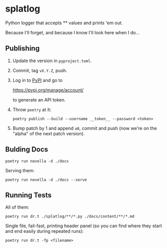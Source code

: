 splatlog
==============================================================================

Python logger that accepts ** values and prints 'em out.

Because I'll forget, and because I know I'll look here when I do...

Publishing
------------------------------------------------------------------------------

1.  Update the version in `pyproject.toml`.
    
2.  Commit, tag `vX.Y.Z`, push.
    
3.  Log in to [PyPI](https://pypi.org) and go to
    
    https://pypi.org/manage/account/
    
    to generate an API token.
    
4.  Throw `poetry` at it:
    
        poetry publish --build --username __token__ --password <token>
    
5.  Bump patch by 1 and append `a0`, commit and push (now we're on the "alpha"
    of the next patch version).

Bulding Docs
------------------------------------------------------------------------------

    poetry run novella -d ./docs
    
Serving them:

    poetry run novella -d ./docs --serve
    

Running Tests
------------------------------------------------------------------------------

All of them:

    poetry run dr.t ./splatlog/**/*.py ./docs/content/**/*.md

Single file, fail-fast, printing header panel (so you can find where they
start and end easily during repeated runs):

    poetry run dr.t -fp <filename>
